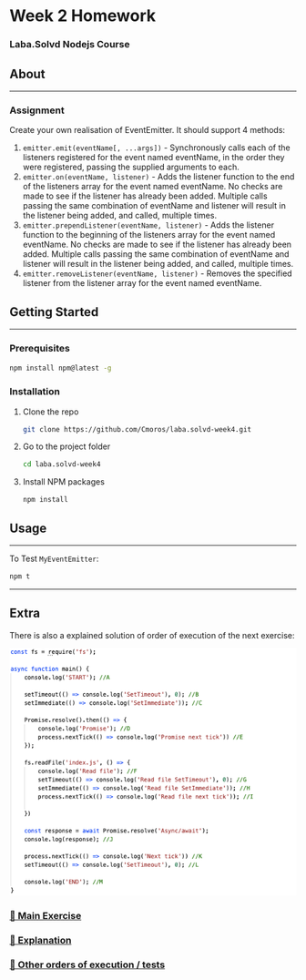 # Week 2 Homework

### Laba.Solvd Nodejs Course

## About

---

### Assignment

Create your own realisation of EventEmitter. It should support 4 methods:

1. `emitter.emit(eventName[, ...args])` - Synchronously calls each of the listeners registered for the event named eventName, in the order they were registered, passing the supplied arguments to each.
2. `emitter.on(eventName, listener)` - Adds the listener function to the end of the listeners array for the event named eventName. No checks are made to see if the listener has already been added. Multiple calls passing the same combination of eventName and listener will result in the listener being added, and called, multiple times.
3. `emitter.prependListener(eventName, listener)` - Adds the listener function to the beginning of the listeners array for the event named eventName. No checks are made to see if the listener has already been added. Multiple calls passing the same combination of eventName and listener will result in the listener being added, and called, multiple times.
4. `emitter.removeListener(eventName, listener)` - Removes the specified listener from the listener array for the event named eventName.

## Getting Started

---

### Prerequisites

```sh
npm install npm@latest -g
```

### Installation

1. Clone the repo
   ```sh
   git clone https://github.com/Cmoros/laba.solvd-week4.git
   ```
2. Go to the project folder

   ```sh
   cd laba.solvd-week4
   ```

3. Install NPM packages
   ```sh
   npm install
   ```

## Usage

---

To Test `MyEventEmitter`:

```sh
npm t
```

---

## Extra

There is also a explained solution of order of execution of the next exercise:

![ordeofexecution](./assets/img/orderOfExecution.png)

### [🔗 Main Exercise](./orders/order.ts)

### [🔗 Explanation](./orders/README.md)

### [🔗 Other orders of execution / tests](./orders/otherOrders/)
